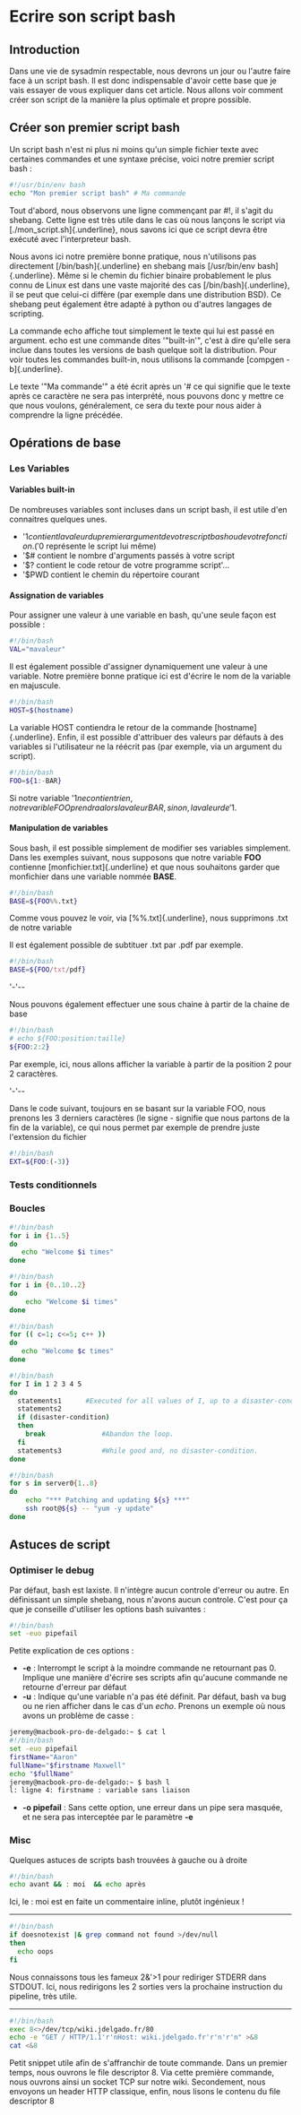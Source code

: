 # Ecrire son script bash 
 
## Introduction 
 
Dans une vie de sysadmin respectable, nous devrons un jour ou l'autre 
faire face à un script bash. Il est donc indispensable d'avoir cette 
base que je vais essayer de vous expliquer dans cet article. Nous allons 
voir comment créer son script de la manière la plus optimale et propre 
possible. 
 
## Créer son premier script bash 
 
Un script bash n'est ni plus ni moins qu'un simple fichier texte avec 
certaines commandes et une syntaxe précise, voici notre premier script 
bash : 
 
``` bash 
#!/usr/bin/env bash 
echo "Mon premier script bash" # Ma commande 
``` 
 
Tout d'abord, nous observons une ligne commençant par #!, il s'agit du 
shebang. Cette ligne est très utile dans le cas où nous lançons le 
script via [./mon_script.sh]{.underline}, nous savons ici que ce script 
devra être exécuté avec l'interpreteur bash. 
 
Nous avons ici notre première bonne pratique, nous n'utilisons pas 
directement [/bin/bash]{.underline} en shebang mais [/usr/bin/env 
bash]{.underline}. Même si le chemin du fichier binaire probablement le 
plus connu de Linux est dans une vaste majorité des cas 
[/bin/bash]{.underline}, il se peut que celui-ci diffère (par exemple 
dans une distribution BSD). Ce shebang peut également être adapté à 
python ou d'autres langages de scripting. 
 
La commande echo affiche tout simplement le texte qui lui est passé en 
argument. echo est une commande dites '"built-in'", c'est à dire 
qu'elle sera inclue dans toutes les versions de bash quelque soit la 
distribution. Pour voir toutes les commandes built-in, nous utilisons la 
commande [compgen -b]{.underline}. 
 
Le texte '"Ma commande'" a été écrit après un '# ce qui signifie que le 
texte après ce caractère ne sera pas interprété, nous pouvons donc y 
mettre ce que nous voulons, généralement, ce sera du texte pour nous 
aider à comprendre la ligne précédée. 
 
## Opérations de base 
 
### Les Variables 
 
#### Variables built-in 
 
De nombreuses variables sont incluses dans un script bash, il est utile 
d'en connaitres quelques unes. 
 
-   '$1 contient la valeur du premier argument de votre script bash ou 
    de votre fonction. ('$0 représente le script lui même) 
-   '$# contient le nombre d'arguments passés à votre script 
-   '$? contient le code retour de votre programme script'... 
-   '$PWD contient le chemin du répertoire courant 
 
#### Assignation de variables 
 
Pour assigner une valeur à une variable en bash, qu'une seule façon est 
possible : 
 
``` bash 
#!/bin/bash 
VAL="mavaleur" 
``` 
 
Il est également possible d'assigner dynamiquement une valeur à une 
variable. Notre première bonne pratique ici est d'écrire le nom de la 
variable en majuscule. 
 
``` bash 
#!/bin/bash 
HOST=$(hostname) 
``` 
 
La variable HOST contiendra le retour de la commande 
[hostname]{.underline}. Enfin, il est possible d'attribuer des valeurs 
par défauts à des variables si l'utilisateur ne la réécrit pas (par 
exemple, via un argument du script). 
 
``` bash 
#!/bin/bash 
FOO=${1:-BAR} 
``` 
 
Si notre variable '$1 ne contient rien, notre varible FOO prendra alors 
la valeur BAR, sinon, la valeur de '$1. 
 
#### Manipulation de variables 
 
Sous bash, il est possible simplement de modifier ses variables 
simplement. Dans les exemples suivant, nous supposons que notre variable 
**FOO** contienne [monfichier.txt]{.underline} et que nous souhaitons 
garder que monfichier dans une variable nommée **BASE**. 
 
``` bash 
#!/bin/bash 
BASE=${FOO%%.txt} 
``` 
 
Comme vous pouvez le voir, via [%%.txt]{.underline}, nous supprimons 
.txt de notre variable 
 
Il est également possible de subtituer .txt par .pdf par exemple. 
 
``` bash 
#!/bin/bash 
BASE=${FOO/txt/pdf} 
``` 
 
'-'-- 
 
Nous pouvons également effectuer une sous chaine à partir de la chaine 
de base 
 
``` bash 
#!/bin/bash 
# echo ${FOO:position:taille} 
${FOO:2:2} 
``` 
 
Par exemple, ici, nous allons afficher la variable à partir de la 
position 2 pour 2 caractères. 
 
'-'-- 
 
Dans le code suivant, toujours en se basant sur la variable FOO, nous 
prenons les 3 derniers caractères (le signe - signifie que nous partons 
de la fin de la variable), ce qui nous permet par exemple de prendre 
juste l'extension du fichier 
 
``` bash 
#!/bin/bash 
EXT=${FOO:(-3)} 
``` 
 
### Tests conditionnels 
 
### Boucles 
 
``` bash 
#!/bin/bash 
for i in {1..5} 
do 
   echo "Welcome $i times" 
done 
``` 
 
``` bash 
#!/bin/bash 
for i in {0..10..2} 
do  
    echo "Welcome $i times" 
done 
``` 
 
``` bash 
#!/bin/bash 
for (( c=1; c<=5; c++ )) 
do   
   echo "Welcome $c times" 
done 
``` 
 
``` bash 
#!/bin/bash 
for I in 1 2 3 4 5 
do 
  statements1      #Executed for all values of I, up to a disaster-condition if any. 
  statements2 
  if (disaster-condition) 
  then 
    break              #Abandon the loop. 
  fi 
  statements3          #While good and, no disaster-condition. 
done 
``` 
 
``` bash 
#!/bin/bash 
for s in server0{1..8} 
do 
    echo "*** Patching and updating ${s} ***" 
    ssh root@${s} -- "yum -y update" 
done 
``` 
 
## Astuces de script 
 
### Optimiser le debug 
 
Par défaut, bash est laxiste. Il n'intègre aucun controle d'erreur ou 
autre. En définissant un simple shebang, nous n'avons aucun controle. 
C'est pour ça que je conseille d'utiliser les options bash suivantes : 
 
``` bash 
#!/bin/bash 
set -euo pipefail 
``` 
 
Petite explication de ces options : 
 
-   **-e** : Interrompt le script à la moindre commande ne retournant 
    pas 0. Implique une manière d'écrire ses scripts afin qu'aucune 
    commande ne retourne d'erreur par défaut 
-   **-u** : Indique qu'une variable n'a pas été définit. Par défaut, 
    bash va bug ou ne rien afficher dans le cas d'un *echo*. Prenons un 
    exemple où nous avons un problème de casse : 
 
``` bash 
jeremy@macbook-pro-de-delgado:~ $ cat l 
#!/bin/bash 
set -euo pipefail 
firstName="Aaron" 
fullName="$firstname Maxwell" 
echo "$fullName" 
jeremy@macbook-pro-de-delgado:~ $ bash l 
l: ligne 4: firstname : variable sans liaison 
``` 
 
-   **-o pipefail** : Sans cette option, une erreur dans un pipe sera 
    masquée, et ne sera pas interceptée par le paramètre **-e** 
 
### Misc 
 
Quelques astuces de scripts bash trouvées à gauche ou à droite 
 
``` bash 
#!/bin/bash 
echo avant && : moi  && echo après 
``` 
 
Ici, le : moi est en faite un commentaire inline, plutôt ingénieux ! 
 
------------------------------------------------------------------------ 
 
``` bash 
#!/bin/bash 
if doesnotexist |& grep command not found >/dev/null 
then 
  echo oops 
fi 
``` 
 
Nous connaissons tous les fameux 2&'>1 pour rediriger STDERR dans 
STDOUT. Ici, nous redirigons les 2 sorties vers la prochaine instruction 
du pipeline, très utile. 
 
------------------------------------------------------------------------ 
 
``` bash 
#!/bin/bash 
exec 8<>/dev/tcp/wiki.jdelgado.fr/80 
echo -e "GET / HTTP/1.1'r'nHost: wiki.jdelgado.fr'r'n'r'n" >&8 
cat <&8 
``` 
 
Petit snippet utile afin de s'affranchir de toute commande. Dans un 
premier temps, nous ouvrons le file descriptor 8. Via cette première 
commande, nous ouvrons ainsi un socket TCP sur notre wiki. Secondement, 
nous envoyons un header HTTP classique, enfin, nous lisons le contenu du 
file descriptor 8 

